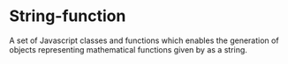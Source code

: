 # String-function

A set of Javascript classes and functions which enables the generation of objects representing mathematical functions given by as a string.
